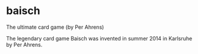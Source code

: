 # baisch
The ultimate card game (by Per Ahrens)

The legendary card game Baisch was invented in summer 2014 in Karlsruhe by Per Ahrens.
